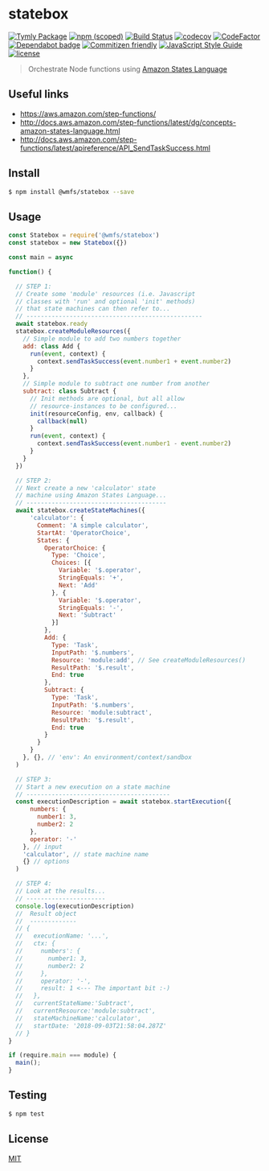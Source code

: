 # statebox
[![Tymly Package](https://img.shields.io/badge/tymly-package-blue.svg)](https://tymly.io/)
[![npm (scoped)](https://img.shields.io/npm/v/@wmfs/statebox.svg)](https://www.npmjs.com/package/@wmfs/statebox)
[![Build Status](https://travis-ci.org/wmfs/statebox.svg?branch=master)](https://travis-ci.org/wmfs/statebox)
[![codecov](https://codecov.io/gh/wmfs/statebox/branch/master/graph/badge.svg)](https://codecov.io/gh/wmfs/statebox)
[![CodeFactor](https://www.codefactor.io/repository/github/wmfs/statebox/badge)](https://www.codefactor.io/repository/github/wmfs/statebox)
[![Dependabot badge](https://img.shields.io/badge/Dependabot-active-brightgreen.svg)](https://dependabot.com/)
[![Commitizen friendly](https://img.shields.io/badge/commitizen-friendly-brightgreen.svg)](http://commitizen.github.io/cz-cli/)
[![JavaScript Style Guide](https://img.shields.io/badge/code_style-standard-brightgreen.svg)](https://standardjs.com)
[![license](https://img.shields.io/github/license/mashape/apistatus.svg)](https://github.com/wmfs/tymly/blob/master/packages/pg-concat/LICENSE)


> Orchestrate Node functions using [Amazon States Language](https://states-language.net/spec.html)

## Useful links

* https://aws.amazon.com/step-functions/
* http://docs.aws.amazon.com/step-functions/latest/dg/concepts-amazon-states-language.html
* http://docs.aws.amazon.com/step-functions/latest/apireference/API_SendTaskSuccess.html


## <a name='install'></a>Install
```bash
$ npm install @wmfs/statebox --save
```

## <a name='usage'></a>Usage

```javascript
const Statebox = require('@wmfs/statebox')
const statebox = new Statebox({})

const main = async

function() {

  // STEP 1:
  // Create some 'module' resources (i.e. Javascript 
  // classes with 'run' and optional 'init' methods) 
  // that state machines can then refer to...
  // -------------------------------------------------
  await statebox.ready
  statebox.createModuleResources({
    // Simple module to add two numbers together
    add: class Add {
      run(event, context) {
        context.sendTaskSuccess(event.number1 + event.number2)
      }
    },
    // Simple module to subtract one number from another
    subtract: class Subtract {
      // Init methods are optional, but all allow  
      // resource-instances to be configured...
      init(resourceConfig, env, callback) {
        callback(null)
      }
      run(event, context) {
        context.sendTaskSuccess(event.number1 - event.number2)
      }
    }
  })

  // STEP 2:
  // Next create a new 'calculator' state
  // machine using Amazon States Language...
  // ---------------------------------------
  await statebox.createStateMachines({
      'calculator': {
        Comment: 'A simple calculator',
        StartAt: 'OperatorChoice',
        States: {
          OperatorChoice: {
            Type: 'Choice',
            Choices: [{
              Variable: '$.operator',
              StringEquals: '+',
              Next: 'Add'
            }, {
              Variable: '$.operator',
              StringEquals: '-',
              Next: 'Subtract'
            }]
          },
          Add: {
            Type: 'Task',
            InputPath: '$.numbers',
            Resource: 'module:add', // See createModuleResources()
            ResultPath: '$.result',
            End: true
          },
          Subtract: {
            Type: 'Task',
            InputPath: '$.numbers',
            Resource: 'module:subtract',
            ResultPath: '$.result',
            End: true
          }
        }
      }
    }, {}, // 'env': An environment/context/sandbox
  )

  // STEP 3:
  // Start a new execution on a state machine
  // ----------------------------------------
  const executionDescription = await statebox.startExecution({
      numbers: {
        number1: 3,
        number2: 2
      },
      operator: '-'
    }, // input
    'calculator', // state machine name
    {} // options
  )

  // STEP 4:
  // Look at the results...
  // ----------------------
  console.log(executionDescription)
  //  Result object
  //  -------------
  // {
  //   executionName: '...',
  //   ctx: {
  //     numbers': {
  //       number1: 3,
  //       number2: 2
  //     },
  //     operator: '-',
  //     result: 1 <--- The important bit :-)
  //   },
  //   currentStateName:'Subtract',
  //   currentResource:'module:subtract',
  //   stateMachineName:'calculator',
  //   startDate: '2018-09-03T21:58:04.287Z'
  // }
}

if (require.main === module) {
  main();
}
```

## <a name='test'></a>Testing

```bash
$ npm test
```

## <a name='license'></a>License
[MIT](https://github.com/wmfs/tymly/packages/statebox/blob/master/LICENSE)
